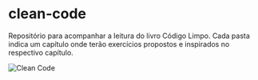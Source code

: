 # clean-code

Repositório para acompanhar a leitura do livro Código Limpo.
Cada pasta indica um capítulo onde terão exercícios propostos e inspirados no respectivo capítulo.

![Clean Code](https://silvrback.s3.amazonaws.com/uploads/413b8a52-05ce-41c5-8125-670fc9ba0b63/clean-code-4-638.jpg)

